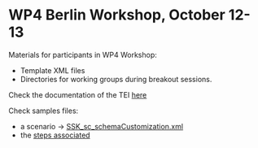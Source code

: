 # WP4 Berlin Workshop, October 12-13

Materials for participants in WP4 Workshop:
* Template XML files
* Directories for working groups during breakout sessions.

Check the documentation of the TEI [here](https://cdn.rawgit.com/ParthenosWP4/SSK/master/spec/TEI_SSK_ODD.html)

Check samples files:
* a scenario -> [SSK_sc_schemaCustomization.xml](https://github.com/ParthenosWP4/SSK/blob/master/scenarios/SSK_sc_schemaCustomization.xml)
* the [steps associated](github.com/ParthenosWP4/SSK/blob/master/steps)

